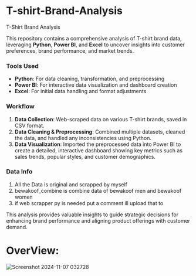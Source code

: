 # T-shirt-Brand-Analysis

T-Shirt Brand Analysis

This repository contains a comprehensive analysis of T-shirt brand data, leveraging **Python**, **Power BI**, and **Excel** to uncover insights into customer preferences, brand performance, and market trends.

### Tools Used
- **Python**: For data cleaning, transformation, and preprocessing
- **Power BI**: For interactive data visualization and dashboard creation
- **Excel**: For initial data handling and format adjustments

### Workflow
1. **Data Collection**: Web-scraped data on various T-shirt brands, saved in CSV format.
2. **Data Cleaning & Preprocessing**: Combined multiple datasets, cleaned the data, and handled any inconsistencies using Python.
3. **Data Visualization**: Imported the preprocessed data into Power BI to create a detailed, interactive dashboard showing key metrics such as sales trends, popular styles, and customer demographics.

### Data Info
1. All the Data is original and scrapped by myself
2. bewakoof_combine is combine data of bewakoof men and bewakoof women
3. if web scrapper py is needed put a comment ill upload that to 

This analysis provides valuable insights to guide strategic decisions for enhancing brand performance and aligning product offerings with customer demand.

# OverView:
![Screenshot 2024-11-07 032728](https://github.com/user-attachments/assets/c12e4027-7676-43ee-aedc-12135f3daaae)



